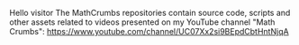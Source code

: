 Hello visitor
The MathCrumbs repositories contain source code, scripts and other assets related to videos presented on my YouTube channel "Math Crumbs":
https://www.youtube.com/channel/UC07Xx2si9BEpdCbtHntNjqA
